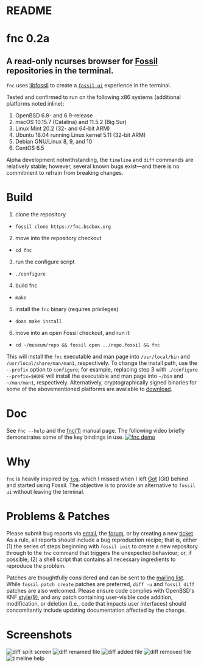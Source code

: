 # README

# fnc 0.2a

## A read-only ncurses browser for [Fossil][0] repositories in the terminal.

`fnc` uses [libfossil][1] to create a [`fossil ui`][2] experience in the
terminal.

Tested and confirmed to run on the following x86 systems (additional platforms
noted inline):

1. OpenBSD 6.8- and 6.9-release
2. macOS 10.15.7 (Catalina) and 11.5.2 (Big Sur)
3. Linux Mint 20.2 (32- and 64-bit ARM)
4. Ubuntu 18.04 running Linux kernel 5.11 (32-bit ARM)
5. Debian GNU/Linux 8, 9, and 10
6. CentOS 6.5

Alpha development notwithstanding, the `timeline` and `diff` commands are
relatively stable; however, several known bugs exist—and there is no commitment
to refrain from breaking changes.

# Build

1. clone the repository
  - `fossil clone https://fnc.bsdbox.org`
2. move into the repository checkout
  - `cd fnc`
3. run the configure script
  - `./configure`
4. build fnc
  - `make`
5. install the `fnc` binary (requires privileges)
  - `doas make install`
6. move into an open Fossil checkout, and run it:
  - `cd ~/museum/repo && fossil open ../repo.fossil && fnc`

This will install the `fnc` executable and man page into `/usr/local/bin` and
`/usr/local/share/man/man1`, respectively. To change the install path, use the
`--prefix` option to `configure`; for example, replacing step 3 with
`./configure --prefix=$HOME` will install the executable and man page into
`~/bin` and `~/man/man1`, respectively. Alternatively, cryptographically signed
binaries for some of the abovementioned platforms are available to [download][3].

# Doc

See `fnc --help` and the [fnc(1)][4] manual page. The following
video briefly demonstrates some of the key bindings in use. [![fnc demo][5]][6]

# Why

`fnc` is heavily inspired by [`tog`][7], which I missed when I left [Got][8]
(Git) behind and started using Fossil. The objective is to provide an
alternative to `fossil ui` without leaving the terminal.

# Problems & Patches

Please submit bug reports via [email][9], the [forum][10], or by creating a new
[ticket][11]. As a rule, all reports should include a bug reproduction recipe;
that is, either (1) the series of steps beginning with `fossil init` to create a
new repository through to the `fnc` command that triggers the unexpected
behaviour; or, if possible, (2) a shell script that contains all necessary
ingredients to reproduce the problem.

Patches are thoughtfully considered and can be sent to the [mailing list][12].
While `fossil patch create` patches are preferred, `diff -u` and `fossil diff` 
patches are also welcomed. Please ensure code complies with OpenBSD's KNF
[style(9)][13], and any patch containing user-visible code addition,
modification, or deletion (i.e., code that impacts user interfaces) should
concomitantly include updating documentation affected by the change.

# Screenshots

![diff split screen](https://fnc.bsdbox.org/uv/resources/img/fnc-diff-splitscreen.png "fnc diff split screen")
![diff renamed file](https://fnc.bsdbox.org/uv/resources/img/fnc-diff-full-file_renamed.png "fnc diff file renamed")
![diff added file](https://fnc.bsdbox.org/uv/resources/img/fnc-diff-split-file_added.png "fnc diff file added")
![diff removed file](https://fnc.bsdbox.org/uv/resources/img/fnc-diff-split-file-removed.png "fnc diff file removed")
![timeline help](https://fnc.bsdbox.org/uv/resources/img/fnc-timeline-help.png "fnc timeline help")

[0]: https://fossil-scm.org
[1]: https://fossil.wanderinghorse.net/r/libfossil
[2]: https://fossil-scm.org/home/help?cmd=ui
[3]: https://fnc.bsdbox.org/uv/download.html
[4]: https://fnc.bsdbox.org/uv/resources/doc/fnc.1.html
[5]: https://fnc.bsdbox.org/uv/resources/img/fnc-timeline-fullscreen.png
[6]: https://itac.bsdbox.org/fnc-demo.mp4
[7]: https://gameoftrees.org/tog.1.html
[8]: https://gameoftrees.org
[9]: mailto:fnc@bsdbox.org
[10]: https://fnc.bsdbox.org/forum
[11]: https://fnc.bsdbox.org/ticket
[12]: https://itac.bsdbox.org/listinfo/fnc
[13]: https://man.openbsd.org/style.9

